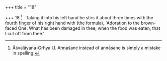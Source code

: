 +++
title = "18"

+++
18 [^11] . Taking it into his left hand he stirs it about three times with the fourth finger of his right hand with (the formula), 'Adoration to the brown-faced One. What has been damaged in thee, when the food was eaten, that I cut off from thee.'


[^11]:  Āśvalāyana-Gṛhya l.l. Annaśane instead of annāśane is simply a mistake in spelling.


